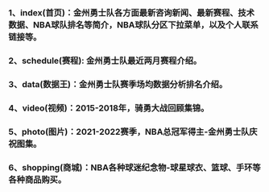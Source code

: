 ### 1、index(首页)：金州勇士队各方面最新咨询新闻、最新赛程、技术数据、NBA球队排名等简介，NBA球队分区下拉菜单，以及个人联系链接等。
### 2、schedule(赛程): 金州勇士队最近两月赛程介绍。
### 3、data(数据王)：金州勇士队赛季场均数据分析排名介绍。
### 4、video(视频)：2015-2018年，骑勇大战回顾集锦。
### 5、photo(图片)：2021-2022赛季，NBA总冠军得主-金州勇士队庆祝图集。
### 6、shopping(商城)：NBA各种球迷纪念物-球星球衣、篮球、手环等各种商品购买。
